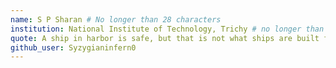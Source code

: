 ```yaml
---
name: S P Sharan # No longer than 28 characters
institution: National Institute of Technology, Trichy # no longer than 58 characters
quote: A ship in harbor is safe, but that is not what ships are built for. # no longer than 100 characters, avoid using quotes(") to guarantee the format remains the same.
github_user: Syzygianinfern0
---
```

